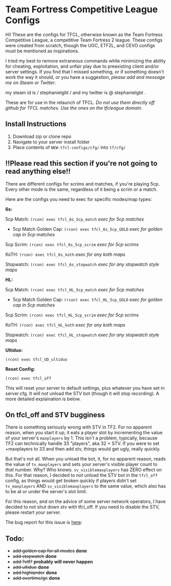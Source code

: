 
# Team Fortress Competitive League Configs

Hi! These are the configs for TFCL, otherwise known as the Team Fortress Competitive League, a competitive Team Fortress 2 league. These configs were created from scratch, though the UGC, ETF2L, and CEVO configs must be mentioned as inspirations. 

I tried my best to remove extraneous commands while minimizing the ability for cheating, exploitation, and unfair play due to preexisting client and/or server settings. If you find that I missed something, or if something doesn't work the way it should, or you have a suggestion, *please add and message me on Steam or Twitter*.

my steam id is / stephanielgbt / and my twitter is @ stephanielgbt .

These are for use in the relaunch of TFCL. *Do not use them directly off github for TFCL matches. Use the ones on the tfcleague domain.*

## Install Instructions

1. Download zip or clone repo
2. Navigate to your server install folder
3. Place contents of `NEW-tfcl-configs/cfg/` into `tf/cfg/`

## !!Please read this section if you're not going to read anything else!!

There are different configs for scrims and matches, if you're playing 5cp. Every other mode is the same, regardless of it being a scrim or a match.

Here are the configs you need to exec for specific modes/map types:

**6s:**

5cp Match: `(rcon) exec tfcl_6s_5cp_match` *exec for 5cp matches*
* 5cp Match Golden Cap: `(rcon) exec tfcl_6s_5cp_GOLD` *exec for golden cap in 5cp matches*

5cp Scrim: `(rcon) exec tfcl_6s_5cp_scrim` *exec for 5cp scrims*

KoTH: `(rcon) exec tfcl_6s_koth` *exec for any koth maps*

Stopwatch: `(rcon) exec tfcl_6s_stopwatch` *exec for any stopwatch style maps*


**HL:**

5cp Match: `(rcon) exec tfcl_HL_5cp_match` *exec for 5cp matches*
* 5cp Match Golden Cap: `(rcon) exec tfcl_HL_5cp_GOLD` *exec for golden cap in 5cp matches*

5cp Scrim: `(rcon) exec tfcl_HL_5cp_scrim` *exec for 5cp scrims*

KoTH: `(rcon) exec tfcl_HL_koth` *exec for any koth maps*

Stopwatch: `(rcon) exec tfcl_HL_stopwatch` *exec for any stopwatch style maps*

**Ultiduo:**

`(rcon) exec tfcl_UD_ultiduo`

**Reset Config:**

`(rcon) exec tfcl_off`

This will reset your server to default settings, plus whatever you have set in server.cfg. It *will not* unload the STV bot (though it will stop recording). A more detailed explaination is below.


## On tfcl_off and STV bugginess

There is something seriously wrong with STV in TF2. For no apparent reason, when you start it up, it eats a player slot by incrementing the value of your server's `maxplayers` by 1. This isn't a problem, typically, because TF2 can technically handle 33 "players", aka 32 + STV. If you were to set +maxplayers to 33 and then add stv, things would get ugly, really quickly.

But that's not all. When you unload the bot, it, for no apparent reason, reads the value of `tv_maxplayers` and sets your server's visible player count to *that* number. Why? Who knows. `sv_visiblemaxplayers` has ZERO effect on this. For that reason, I decided to *not* unload the STV bot in the `tfcl_off` config, as things would get broken quickly if players didn't set `tv_maxplayers` AND `sv_visiblemaxplayers` to the same value, which also has to be at or under the server's slot limit.

For this reason, and on the advice of some server network operators, I have decided to not shut down stv with tfcl_off. If you need to disable the STV, please restart your server.

The bug report for this issue is [here](https://github.com/ValveSoftware/Source-1-Games/issues/2778):

## Todo: 

* ~~add golden cap for all modes~~ **done**
* ~~add stopwatch~~ **done**
* ~~add ?ctf?~~ **probably will never happen**
* ~~add ultiduo~~ **done**
* ~~add highlander~~ **done**
* ~~add overtime/gc~~ **done**